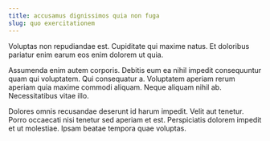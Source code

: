 ```yaml
---
title: accusamus dignissimos quia non fuga
slug: quo exercitationem
---
```


Voluptas non repudiandae est. Cupiditate qui maxime natus. Et doloribus pariatur enim earum eos enim dolorem ut quia.

Assumenda enim autem corporis. Debitis eum ea nihil impedit consequuntur quam qui voluptatem. Qui consequatur a. Voluptatem aperiam rerum aperiam quia maxime commodi aliquam. Neque aliquam nihil ab. Necessitatibus vitae illo.

Dolores omnis recusandae deserunt id harum impedit. Velit aut tenetur. Porro occaecati nisi tenetur sed aperiam et est. Perspiciatis dolorem impedit et ut molestiae. Ipsam beatae tempora quae voluptas.
